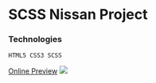 <h1> SCSS Nissan Project</h1>
<h3>Technologies</h3>

````
HTML5 CSS3 SCSS
````


<a href="https://skyline-gtr.netlify.app">Online Preview</a>
<img  src="images/ekran.gif"/>
